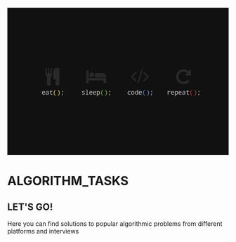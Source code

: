 ![3D_V_app](art.jpg)
# **ALGORITHM_TASKS**
## **LET'S GO!**
Here you can find solutions to popular algorithmic problems from different platforms and interviews

